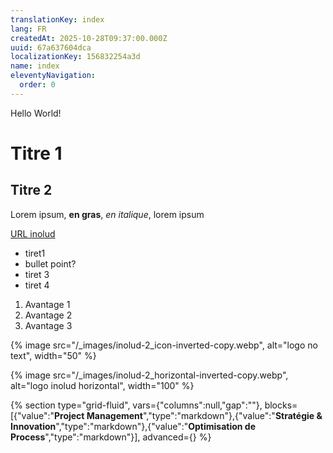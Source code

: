```yaml
---
translationKey: index
lang: FR
createdAt: 2025-10-28T09:37:00.000Z
uuid: 67a637604dca
localizationKey: 156832254a3d
name: index
eleventyNavigation:
  order: 0
---
```

Hello World!

# Titre 1

## Titre 2

Lorem ipsum, **en gras**, _en italique_, lorem ipsum

[URL inolud](https://inolud.com)

- tiret1
- bullet point?
- tiret 3
- tiret 4

1. Avantage 1
2. Avantage 2
3. Avantage 3

{% image src="/_images/inolud-2_icon-inverted-copy.webp", alt="logo no text", width="50" %}

{% image src="/_images/inolud-2_horizontal-inverted-copy.webp", alt="logo inolud horizontal", width="100" %}

{% section type="grid-fluid", vars={"columns":null,"gap":""}, blocks=[{"value":"**Project Management**","type":"markdown"},{"value":"**Stratégie & Innovation**","type":"markdown"},{"value":"**Optimisation de Process**","type":"markdown"}], advanced={} %}
